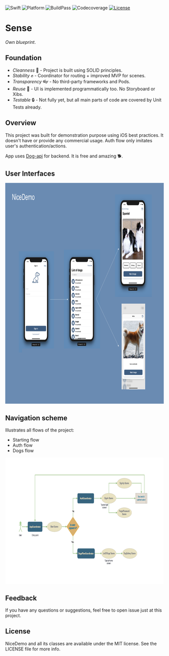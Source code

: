 ![Swift](https://img.shields.io/badge/Swift-4.2-orange.svg)
![Platform](https://img.shields.io/badge/platform-iOS-lightgrey.svg)
![BuildPass](https://img.shields.io/badge/build-passing-brightgreen.svg)
![Codecoverage](https://img.shields.io/badge/coverage-51.66%25-yellow.svg)
[![License](https://img.shields.io/badge/license-mit-blue.svg)](https://doge.mit-license.org)

# Sense
*Own blueprint*.

## Foundation
- *Сleanness* 💎    - Project is built using SOLID principles.
- *Stability* ✊    - Coordinator for routing + improved MVP for scenes.
- *Transparency* 👓 - No third-party frameworks and Pods.
- *Reuse* 🤹‍       - UI is implemented programmatically too. No Storyboard or Xibs.
- *Testable* 🔒     - Not fully yet, but all main parts of code are covered by Unit Tests already.

## Overview
This project was built for demonstration purpose using iOS best practices. It doesn't have or provide any commercial usage.
Auth flow only imitates user's authentication/actions.

App uses [Dog-api](https://dog.ceo/dog-api/) for backend. It is free and amazing 🐕.

## User Interfaces

<p align="left">
<img src="https://github.com/Kharauzov/NiceDemo/blob/master/VisualFiles/NiceDemoUI.png" width="900px" height="700px"/>
</p>

## Navigation scheme
Illustrates all flows of the project:
- Starting flow
- Auth flow
- Dogs flow


<p align="left">
<img src="https://github.com/Kharauzov/NiceDemo/blob/master/VisualFiles/NiceDemo.png" width="800px" height="400px"/>
</p>

## Feedback
If you have any questions or suggestions, feel free to open issue just at this project.

## License
NiceDemo and all its classes are available under the MIT license. See the LICENSE file for more info.
